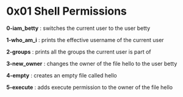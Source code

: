 # 0x01  Shell Permissions

**0-iam_betty** : switches the current user to the user betty

**1-who_am_i** : prints the effective username of the current user

**2-groups** : prints all the groups the current user is part of

**3-new_owner** : changes the owner of the file hello to the user betty

**4-empty** : creates an empty file called hello

**5-execute** : adds execute permission to the owner of the file hello
